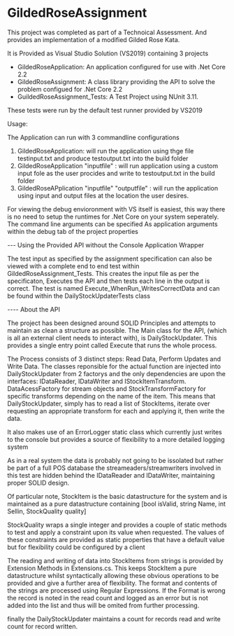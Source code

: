 # GildedRoseAssignment

This project was completed as part of a Technoical Assessment. And provides an implementation of a modified Gilded Rose Kata.

It is Provided as Visual Studio Solution (VS2019) containing 3 projects

* GildedRoseApplication: An application configured for use with .Net Core 2.2
* GildedRoseAssignment: A class library providing the API to solve the problem configued for .Net Core 2.2
* GuildedRoseAssignment_Tests: A Test Project using NUnit 3.11. 

These tests were run by the default test runner provided by VS2019

Usage:

The Application can run with 3 commandline configurations

1) GildedRoseApplication: will run the application using thge file testinput.txt and produce testoutput.txt into the build folder
2) GildedRoseApplication "inputfile" : will run application using a custom input fole as the user procides and write to testoutput.txt in the build folder
3) GildedRoseAPplication "inputfile" "outputfile" : will run the application using input and output files at the location the user desires.

For viewing the debug envioronment with VS itself is easiest, this way there is no need to setup the runtimes for .Net Core on your system 
seperately. The command line arguments can be specified As application arguments within the debug tab of the project properties

--- Using the Provided API without the Console Application Wrapper 

The test input as specified by the assignment specification can also be viewed with a complete end to end test within GildedRoseAssignment_Tests. This creates the input file as per the specificaton, Executes the API and then tests each line in the output is correct.  The test is named Execute_WhenRun_WritesCorrectData and can be found within the DailyStockUpdaterTests class

---- About the API

The project has been designed around SOLID Principles and attempts to maintain as clean a structure as possible. The Main class for the  API, (which is all an external client needs to interact with), is DailyStockUpdater. This provides a single entry point called Execute that runs the whole
process. 

The Process consists of 3 distinct steps: Read Data, Perform Updates and Write Data. The classes reponsible for the actual function are injected into
DailyStockUpdater from 2 factorys and the only dependencies are upon the interfaces: IDataReader, IDataWriter and IStockItemTransform. 
DataAcessFactory for stream objects and StockTransformFactory for specific transforms depending on the name of the item. This means that 
DailyStockUpdater, simply has to read a list of StockItems, iterate over requesting an appropriate transform for each and applying it, then
write the data. 

It also makes use of an ErrorLogger static class which currently just writes to the console but provides a source of flexibility to a more
detailed logging system 

As in a real system the data is probably not going to be issolated but rather be part of a full POS database the streameaders/streamwriters 
involved in this test are hidden behind the IDataReader and IDataWriter, maintaining proper SOLID design.

Of particular note, StockItem is the basic datastructure for the system and is maintained as a pure datastructure containing 
[bool isValid, 
string Name,
int Sellin,
StockQuality quality]

StockQuality wraps a single integer and provides a couple of static methods to test and apply a constraint upon its value when requested.
The values of these constraints are provided as static properties that have a default value but for flexibility could be configured by a client

The reading and writing of data into StockItems from strings is provided by Extension Methods in Extensions.cs. This keeps StockItem a pure datastructure whilst syntactically allowing these obvious operations to be provided and give a further area of flexibility. The format and contents of the strings are processed using Regular Expressions. If the Format is wrong the record is noted in the read count and logged as an error but is not added into the list and thus will be omited from further processing.   

finally the DailyStockUpdater maintains a count for records read and write count for record written. 


